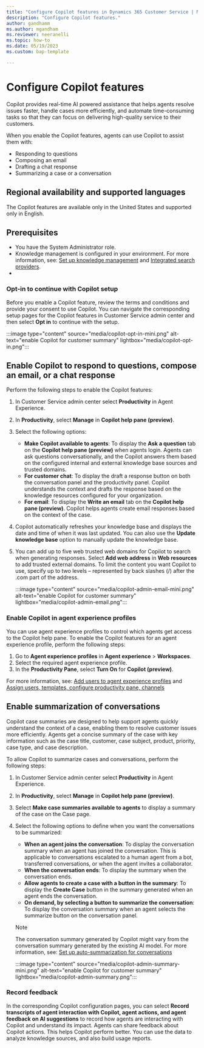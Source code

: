 ```yaml
---
title: "Configure Copilot features in Dynamics 365 Customer Service | MicrosoftDocs"
description: "Configure Copilot features."
author: gandhamm
ms.author: mgandham
ms.reviewer: neeranelli
ms.topic: how-to
ms.date: 05/19/2023 
ms.custom: bap-template 

---
```


# Configure Copilot features

Copilot provides real-time AI powered assistance that helps agents resolve issues faster, handle cases more efficiently, and automate time-consuming tasks so that they can focus on delivering high-quality service to their customers.

When you enable the Copilot features, agents can use Copilot to assist them with: 
- Responding to questions
- Composing an email 
- Drafting a chat response 
- Summarizing a case or a conversation 

## Regional availability and supported languages

The Copilot features are available only in the United States and supported only in English.

## Prerequisites

- You have the System Administrator role.
- Knowledge management is configured in your environment. For more information, see: [Set up knowledge management](set-up-knowledge-management-embedded-knowledge-search.md#setup-overview) and [Integrated search providers](add-search-provider.md).
- 
 
### Opt-in to continue with Copilot setup

 Before you enable a Copilot feature, review the terms and conditions and  provide your consent to use Copilot. You can navigate the corresponding setup pages for the Copilot features in  Customer Service admin center and then select **Opt in** to continue with the setup.

   :::image type="content" source="media/copilot-opt-in-mini.png" alt-text="enable Copilot for customer summary" lightbox="media/copilot-opt-in.png":::

## Enable Copilot to respond to questions, compose an email, or a chat response

Perform the following steps to enable the Copilot features:

1.	In Customer Service admin center select **Productivity** in Agent Experience.
2.	In **Productivity**, select **Manage** in **Copilot help pane (preview)**.
1. Select the following options: 
    - **Make Copilot available to agents**: To display the **Ask a question** tab on the **Copilot help pane (preview)** when agents login. Agents can ask questions conversationally, and the Copilot answers them based on the configured internal and external knowledge base sources and trusted domains. 
    - **For customer chat**: To display the draft a response button on both the conversation panel and the productivity panel. Copilot understands the context and drafts the response based on the knowledge resources configured for your organization.
    - **For email**:  To display the **Write an email** tab on the **Copilot help pane (preview)**. Copilot helps agents create email responses based on the context of the case.
1. Copilot automatically refreshes your knowledge base and displays the date and time of when it was last updated. You can also use the **Update knowledge base** option to manually update the knowledge base.
1. You can add up to five web trusted web domains for Copilot to search when generating responses. Select **Add web address** in **Web resources** to add trusted external domains. To limit the content you want Copilot to use, specify up to two levels – represented by back slashes (/) after the .com part of the address. 

   :::image type="content" source="media/copilot-admin-email-mini.png" alt-text="enable Copilot for customer summary" lightbox="media/copilot-admin-email.png":::

### Enable Copilot in agent experience profiles

You can use agent experience profiles to control which agents get access to the Copilot help pane. To enable the Copilot features for an agent experience profile, perform the following steps:

1. Go to **Agent experience profiles** in **Agent experience** > **Workspaces**.
1. Select the required agent experience profile.
1. In the **Productivity Pane**, select **Turn On** for **Copilot (preview)**.

 For more information, see: [Add users to agent experience profiles](../app-profile-manager/add-profile-default.md) and [Assign users, templates, configure productivity pane, channels](../app-profile-manager/create-agent-experience-profile.md#assign-users-templates-configure-productivity-pane-channels)

## Enable summarization of conversations

Copilot case summaries are designed to help support agents quickly understand the context of a case, enabling them to resolve customer issues more efficiently. Agents get a concise summary of the case with key information such as the case title, customer, case subject, product, priority, case type, and case description.

To allow Copilot to summarize cases and conversations, perform the following steps:

1.	In Customer Service admin center select **Productivity** in Agent Experience.
2.	In **Productivity**, select **Manage**  in **Copilot help pane (preview)**.
1. Select **Make case summaries available to agents** to display a summary of the case on the Case page. 
1. Select the following options to define when you want the conversations to be summarized:
   - **When an agent joins the conversation**: To display the conversation summary when an agent has joined the conversation. This is applicable to conversations escalated to a human agent from a bot, transferred conversations, or when the agent invites a collaborator.
   - **When the conversation ends**: To display the summary when the conversation ends.
   - **Allow agents to create a case with a button in the summary**: To display the **Create Case** button in the summary generated when an agent ends the conversation.
   - **On demand, by selecting a button to summarize the conversation**: To display the conversation summary when an agent selects the summarize button on the conversation panel.
  
   > [!NOTE]
   > The conversation summary generated by Copilot might vary from the conversation summary generated by the existing AI model. For more information, see: [Set up auto-summarization for conversations](cs-enable-AI-generated-summary.md)

   :::image type="content" source="media/copilot-admin-summary-mini.png" alt-text="enable Copilot for customer summary" lightbox="media/copilot-admin-summary.png":::

### Record feedback

In the corresponding Copilot configuration pages, you can select **Record transcripts of agent interaction with Copilot, agent actions, and agent feedback on AI suggestions** to record how agents are interacting with Copilot and understand its impact. Agents can share feedback about Copilot actions. This helps Copilot perform better. You can use the data to analyze knowledge sources, and also build usage reports.
